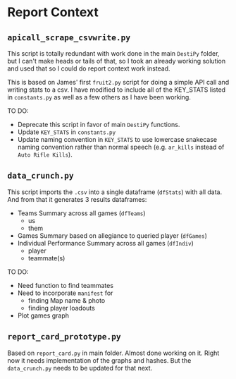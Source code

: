 # Report Context


## `apicall_scrape_csvwrite.py`

This script is totally redundant with work done in the main `DestiPy` folder, but I can't make heads or tails of that, so I took an already working solution and used that so I could do report context work instead.

This is based on James' first `fruit2.py` script for doing a simple API call and writing stats to a csv. I have modified to include all of the KEY_STATS listed in `constants.py` as well as a few others as I have been working.

TO DO: 

- Deprecate this script in favor of main `DestiPy` functions.
- Update `KEY_STATS` in `constants.py`
- Update naming convention in `KEY_STATS` to use lowercase snakecase naming convention rather than normal speech (e.g. `ar_kills` instead of `Auto Rifle Kills`).


## `data_crunch.py`

This script imports the `.csv` into a single dataframe (`dfStats`) with all data. And from that it generates 3 results dataframes:

- Teams Summary across all games (`dfTeams`)
	- us
	- them
- Games Summary based on allegiance to queried player (`dfGames`)
- Individual Performance Summary across all games  (`dfIndiv`)
	- player
	- teammate(s)

TO DO:

- Need function to find teammates
- Need to incorporate `manifest` for
	- finding Map name & photo
	- finding player loadouts
- Plot games graph


## `report_card_prototype.py`

Based on `report_card.py` in main folder. Almost done working on it. Right now it needs implementation of the graphs and hashes. But the `data_crunch.py` needs to be updated for that next.
